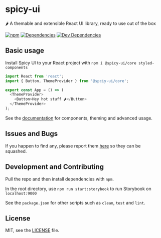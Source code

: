 # spicy-ui

🌶️ A themable and extensible React UI library, ready to use out of the box

[![npm](https://img.shields.io/npm/v/@spicy-ui/core.svg)](https://www.npmjs.com/package/@spicy-ui/core)
[![Dependencies](https://david-dm.org/spicy-ui/core/status.svg)](https://david-dm.org/spicy-ui/core)
[![Dev Dependencies](https://david-dm.org/spicy-ui/core/dev-status.svg)](https://david-dm.org/spicy-ui/core?type=dev)

## Basic usage

Install Spicy UI to your React project with `npm i @spicy-ui/core styled-components`

```js
import React from 'react';
import { Button, ThemeProvider } from '@spciy-ui/core';

export const App = () => (
  <ThemeProvider>
    <Button>Hey hot stuff 🌶️</Button>
  </ThemeProvider>
);
```

See the [documentation](https://spicy-ui.netlify.app/) for components, theming and advanced usage.

## Issues and Bugs

If you happen to find any, please report them [here](https://github.com/spicy-ui/core/issues) so they can be squashed.

## Development and Contributing

Pull the repo and then install dependencies with `npm`.

In the root directory, use `npm run start:storybook` to run Storybook on `localhost:9000`

See the `package.json` for other scripts such as `clean`, `test` and `lint`.

## License

MIT, see the [LICENSE](./LICENSE) file.
